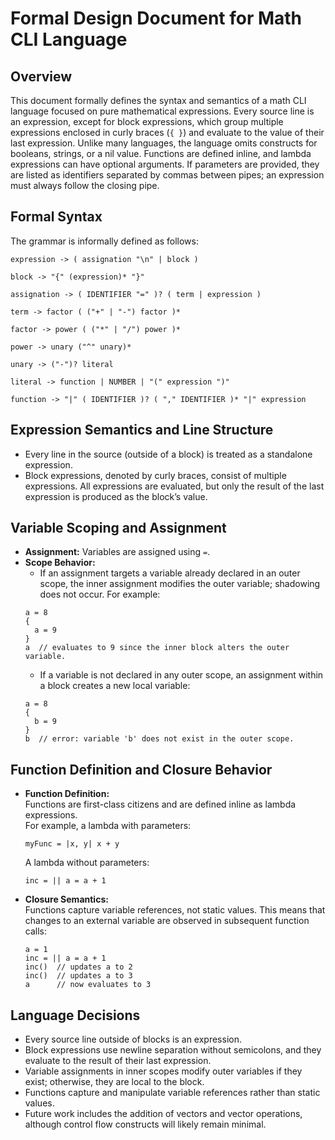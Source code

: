 # Formal Design Document for Math CLI Language

## Overview
This document formally defines the syntax and semantics of a math CLI language focused on pure mathematical expressions. Every source line is an expression, except for block expressions, which group multiple expressions enclosed in curly braces (`{ }`) and evaluate to the value of their last expression. Unlike many languages, the language omits constructs for booleans, strings, or a nil value. Functions are defined inline, and lambda expressions can have optional arguments. If parameters are provided, they are listed as identifiers separated by commas between pipes; an expression must always follow the closing pipe.

## Formal Syntax

The grammar is informally defined as follows:

```
expression -> ( assignation "\n" | block )

block -> "{" (expression)* "}"

assignation -> ( IDENTIFIER "=" )? ( term | expression )

term -> factor ( ("+" | "-") factor )*

factor -> power ( ("*" | "/") power )*

power -> unary ("^" unary)*

unary -> ("-")? literal

literal -> function | NUMBER | "(" expression ")"

function -> "|" ( IDENTIFIER )? ( "," IDENTIFIER )* "|" expression
```

## Expression Semantics and Line Structure

- Every line in the source (outside of a block) is treated as a standalone expression.  
- Block expressions, denoted by curly braces, consist of multiple expressions. All expressions are evaluated, but only the result of the last expression is produced as the block’s value.

## Variable Scoping and Assignment

- **Assignment:** Variables are assigned using `=`.  
- **Scope Behavior:**  
  - If an assignment targets a variable already declared in an outer scope, the inner assignment modifies the outer variable; shadowing does not occur. For example:
  ```
  a = 8
  {
    a = 9
  }
  a  // evaluates to 9 since the inner block alters the outer variable.
  ```
  - If a variable is not declared in any outer scope, an assignment within a block creates a new local variable:
  ```
  a = 8
  {
    b = 9
  }
  b  // error: variable 'b' does not exist in the outer scope.
  ```

## Function Definition and Closure Behavior

- **Function Definition:**  
  Functions are first-class citizens and are defined inline as lambda expressions.  
  For example, a lambda with parameters:
  ```
  myFunc = |x, y| x + y
  ```
  A lambda without parameters:
  ```
  inc = || a = a + 1
  ```

- **Closure Semantics:**  
  Functions capture variable references, not static values. This means that changes to an external variable are observed in subsequent function calls:
  ```
  a = 1
  inc = || a = a + 1
  inc()  // updates a to 2
  inc()  // updates a to 3
  a      // now evaluates to 3
  ```

## Language Decisions

- Every source line outside of blocks is an expression.  
- Block expressions use newline separation without semicolons, and they evaluate to the result of their last expression.  
- Variable assignments in inner scopes modify outer variables if they exist; otherwise, they are local to the block.  
- Functions capture and manipulate variable references rather than static values.  
- Future work includes the addition of vectors and vector operations, although control flow constructs will likely remain minimal.


